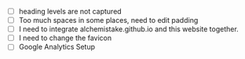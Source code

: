 - [ ] heading levels are not captured
- [ ] Too much spaces in some places, need to edit padding
- [ ] I need to integrate alchemistake.github.io and this website together.
- [ ] I need to change the favicon
- [ ] Google Analytics Setup